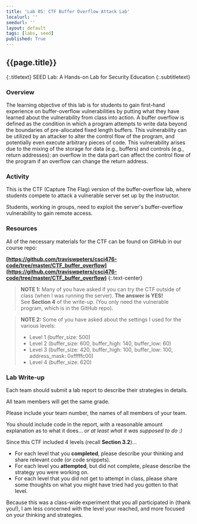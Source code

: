 ```yaml
---
title: 'Lab 05: CTF Buffer Overflow Attack Lab'
localurl: ''
seedurl: ''
layout: default
tags: [labs, seed]
published: True
---
```


## {{page.title}}
{:.titletext}
SEED Lab: A Hands-on Lab for Security Education
{:.subtitletext}

### Overview

The learning objective of this lab is for students to gain first-hand experience on buffer-overflow vulnerabilities by putting what they have learned about the vulnerability from class into action. A buffer overflow is defined as the condition in which a program attempts to write data beyond the boundaries of pre-allocated fixed length buffers. This vulnerability can be utilized by an attacker to alter the control flow of the program, and potentially even execute arbitrary pieces of code. This vulnerability arises due to the mixing of the storage for data (e.g., buffers) and controls (e.g., return addresses): an overflow in the data part can affect the control flow of the program if an overflow can change the return address.

### Activity

This is the CTF (Capture The Flag) version of the buffer-overflow lab, where students compete to attack a vulnerable server set up by the instructor.

Students, working in groups, need to exploit the server's buffer-overflow vulnerability to gain remote access.

### Resources

All of the necessary materials for the CTF can be found on GitHub in our course repo:

**[https://github.com/traviswpeters/csci476-code/tree/master/CTF_buffer_overflow](https://github.com/traviswpeters/csci476-code/tree/master/CTF_buffer_overflow)**
{:.text-center}

> **NOTE 1:**
> Many of you have asked if you can try the CTF outside of class (when I was running the server).
> **The answer is YES!**   
> See **Section 4** of the write-up.
> (You only need the vulnerable program, which is in the GitHub repo).

> **NOTE 2:** Some of you have asked about the settings I used for the various levels: 
> - Level 1 (buffer_size: 500)
> - Level 2 (buffer_size: 600, buffer_high: 140, buffer_low: 60)
> - Level 3 (buffer_size: 420, buffer_high: 100, buffer_low: 100, address_mask: 0xfffffc00)
> - Level 4 (buffer_size: 620)

### Lab Write-up

Each team should submit a lab report to describe their strategies in details.

All team members will get the same grade.

Please include your team number, the names of all members of your team.

You should include code in the report, with a reasonable amount explanation as to what it does... _or at least what it was supposed to do :)_

Since this CTF included 4 levels (recall **Section 3.2**)...
- For each level that you **completed**, please describe your thinking and share relevant code (or code snippets).
- For each level you **attempted**, but did not complete, please describe the strategy you were working on.
- For each level that you did not get to attempt in class, please share some thoughts on what you might have tried had you gotten to that level.

Because this was a class-wide experiment that you all participated in (thank you!), I am less concerned with the level your reached, and more focused on your thinking and strategies.
